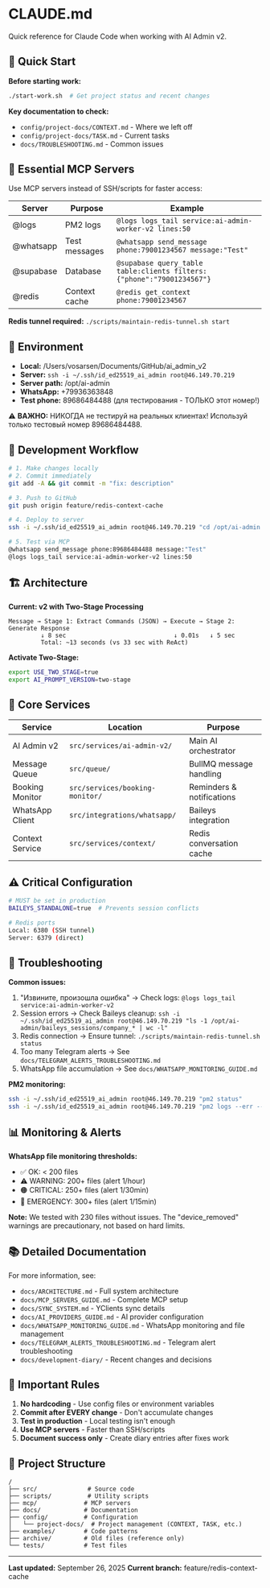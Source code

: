 # CLAUDE.md

Quick reference for Claude Code when working with AI Admin v2.

## 🚀 Quick Start

**Before starting work:**
```bash
./start-work.sh  # Get project status and recent changes
```

**Key documentation to check:**
- `config/project-docs/CONTEXT.md` - Where we left off
- `config/project-docs/TASK.md` - Current tasks
- `docs/TROUBLESHOOTING.md` - Common issues

## 🔧 Essential MCP Servers

Use MCP servers instead of SSH/scripts for faster access:

| Server | Purpose | Example |
|--------|---------|---------|
| @logs | PM2 logs | `@logs logs_tail service:ai-admin-worker-v2 lines:50` |
| @whatsapp | Test messages | `@whatsapp send_message phone:79001234567 message:"Test"` |
| @supabase | Database | `@supabase query_table table:clients filters:{"phone":"79001234567"}` |
| @redis | Context cache | `@redis get_context phone:79001234567` |

**Redis tunnel required:** `./scripts/maintain-redis-tunnel.sh start`

## 📍 Environment

- **Local:** /Users/vosarsen/Documents/GitHub/ai_admin_v2
- **Server:** `ssh -i ~/.ssh/id_ed25519_ai_admin root@46.149.70.219`
- **Server path:** /opt/ai-admin
- **WhatsApp:** +79936363848
- **Test phone:** 89686484488 (для тестирования - ТОЛЬКО этот номер!)

⚠️ **ВАЖНО:** НИКОГДА не тестируй на реальных клиентах! Используй только тестовый номер 89686484488.

## 🔄 Development Workflow

```bash
# 1. Make changes locally
# 2. Commit immediately
git add -A && git commit -m "fix: description"

# 3. Push to GitHub
git push origin feature/redis-context-cache

# 4. Deploy to server
ssh -i ~/.ssh/id_ed25519_ai_admin root@46.149.70.219 "cd /opt/ai-admin && git pull && pm2 restart all"

# 5. Test via MCP
@whatsapp send_message phone:89686484488 message:"Test"
@logs logs_tail service:ai-admin-worker-v2 lines:50
```

## 🏗️ Architecture

**Current: v2 with Two-Stage Processing**
```
Message → Stage 1: Extract Commands (JSON) → Execute → Stage 2: Generate Response
         ↓ 8 sec                              ↓ 0.01s   ↓ 5 sec
         Total: ~13 seconds (vs 33 sec with ReAct)
```

**Activate Two-Stage:**
```bash
export USE_TWO_STAGE=true
export AI_PROMPT_VERSION=two-stage
```

## 🎯 Core Services

| Service | Location | Purpose |
|---------|----------|---------|
| AI Admin v2 | `src/services/ai-admin-v2/` | Main AI orchestrator |
| Message Queue | `src/queue/` | BullMQ message handling |
| Booking Monitor | `src/services/booking-monitor/` | Reminders & notifications |
| WhatsApp Client | `src/integrations/whatsapp/` | Baileys integration |
| Context Service | `src/services/context/` | Redis conversation cache |

## ⚠️ Critical Configuration

```bash
# MUST be set in production
BAILEYS_STANDALONE=true  # Prevents session conflicts

# Redis ports
Local: 6380 (SSH tunnel)
Server: 6379 (direct)
```

## 🐛 Troubleshooting

**Common issues:**
1. "Извините, произошла ошибка" → Check logs: `@logs logs_tail service:ai-admin-worker-v2`
2. Session errors → Check Baileys cleanup: `ssh -i ~/.ssh/id_ed25519_ai_admin root@46.149.70.219 "ls -1 /opt/ai-admin/baileys_sessions/company_* | wc -l"`
3. Redis connection → Ensure tunnel: `./scripts/maintain-redis-tunnel.sh status`
4. Too many Telegram alerts → See `docs/TELEGRAM_ALERTS_TROUBLESHOOTING.md`
5. WhatsApp file accumulation → See `docs/WHATSAPP_MONITORING_GUIDE.md`

**PM2 monitoring:**
```bash
ssh -i ~/.ssh/id_ed25519_ai_admin root@46.149.70.219 "pm2 status"
ssh -i ~/.ssh/id_ed25519_ai_admin root@46.149.70.219 "pm2 logs --err --lines 50"
```

## 📊 Monitoring & Alerts

**WhatsApp file monitoring thresholds:**
- ✅ OK: < 200 files
- ⚠️ WARNING: 200+ files (alert 1/hour)
- 🟠 CRITICAL: 250+ files (alert 1/30min)
- 🔴 EMERGENCY: 300+ files (alert 1/15min)

**Note:** We tested with 230 files without issues. The "device_removed" warnings are precautionary, not based on hard limits.

## 📚 Detailed Documentation

For more information, see:
- `docs/ARCHITECTURE.md` - Full system architecture
- `docs/MCP_SERVERS_GUIDE.md` - Complete MCP setup
- `docs/SYNC_SYSTEM.md` - YClients sync details
- `docs/AI_PROVIDERS_GUIDE.md` - AI provider configuration
- `docs/WHATSAPP_MONITORING_GUIDE.md` - WhatsApp monitoring and file management
- `docs/TELEGRAM_ALERTS_TROUBLESHOOTING.md` - Telegram alert troubleshooting
- `docs/development-diary/` - Recent changes and decisions

## 🚫 Important Rules

1. **No hardcoding** - Use config files or environment variables
2. **Commit after EVERY change** - Don't accumulate changes
3. **Test in production** - Local testing isn't enough
4. **Use MCP servers** - Faster than SSH/scripts
5. **Document success only** - Create diary entries after fixes work

## 📂 Project Structure

```
/
├── src/              # Source code
├── scripts/          # Utility scripts
├── mcp/             # MCP servers
├── docs/            # Documentation
├── config/          # Configuration
│   └── project-docs/  # Project management (CONTEXT, TASK, etc.)
├── examples/        # Code patterns
├── archive/         # Old files (reference only)
└── tests/           # Test files
```

---
**Last updated:** September 26, 2025
**Current branch:** feature/redis-context-cache